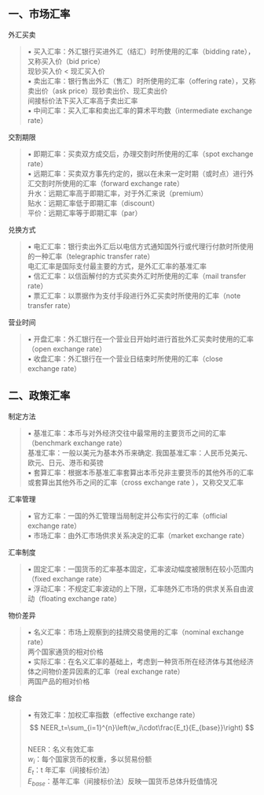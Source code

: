 



## 一、市场汇率
外汇买卖	
> ▪ 买入汇率：外汇银行买进外汇（结汇）时所使用的汇率（bidding rate），又称买入价（bid price）  
> 现钞买入价 < 现汇买入价  
> ▪ 卖出汇率：银行售出外汇（售汇）时所使用的汇率（offering rate），又称卖出价（ask price）现钞卖出价、现汇卖出价  
> 间接标价法下买入汇率高于卖出汇率  
> ▪ 中间汇率：买入汇率和卖出汇率的算术平均数（intermediate exchange rate）


交割期限	
> ▪ 即期汇率：买卖双方成交后，办理交割时所使用的汇率（spot exchange rate）  
> ▪ 远期汇率：买卖双方事先约定的，据以在未来一定时期（或时点）进行外汇交割时所使用的汇率（forward exchange rate）  
>   升水：远期汇率高于即期汇率，对于外汇来说（premium）  
>   贴水：远期汇率低于即期汇率（discount）  
>   平价：远期汇率等于即期汇率（par）

兑换方式	
> ▪ 电汇汇率：银行卖出外汇后以电信方式通知国外行或代理行付款时所使用的一种汇率（telegraphic transfer rate）  
>   电汇汇率是国际支付最主要的方式，是外汇汇率的基准汇率  
> ▪ 信汇汇率：以信函解付的方式买卖外汇时所使用的汇率（mail transfer rate）  
> ▪ 票汇汇率：以票据作为支付手段进行外汇买卖时所使用的汇率（note transfer rate）

营业时间	
> ▪ 开盘汇率：外汇银行在一个营业日开始时进行首批外汇买卖时使用的汇率（open exchange rate）  
> ▪ 收盘汇率：外汇银行在一个营业日结束时所使用的汇率（close exchange rate）

## 二、政策汇率

制定方法	
> ▪ 基准汇率：本币与对外经济交往中最常用的主要货币之间的汇率（benchmark exchange rate）  
>   基准汇率：一般以美元为基本外币来确定. 我国基准汇率：人民币兑美元、欧元、日元、港币和英镑  
> ▪ 套算汇率：根据本币基准汇率套算出本币兑非主要货币的其他外币的汇率或套算出其他外币之间的汇率（cross exchange rate ），又称交叉汇率

汇率管理	
> ▪ 官方汇率：一国的外汇管理当局制定并公布实行的汇率（official exchange rate）  
> ▪ 市场汇率：由外汇市场供求关系决定的汇率（market exchange rate）

汇率制度
> ▪ 固定汇率：一国货币的汇率基本固定，汇率波动幅度被限制在较小范围内（fixed exchange rate）  
> ▪ 浮动汇率：不规定汇率波动的上下限，汇率随外汇市场的供求关系自由波动（floating exchange rate）

物价差异
> ▪ 名义汇率：市场上观察到的挂牌交易使用的汇率（nominal exchange rate）  
> 两个国家通货的相对价格  
> ▪ 实际汇率：在名义汇率的基础上，考虑到一种货币所在经济体与其他经济体之间物价差异因素的汇率（real exchange rate）  
> 两国产品的相对价格

综合	
> ▪ 有效汇率：加权汇率指数（effective exchange rate）  
> $$ NEER_t=\sum_{i=1}^{n}\left(w_i\cdot\frac{E_t}{E_{base}}\right) $$  
> NEER：名义有效汇率    
> $w_i$：每个国家货币的权重，多以贸易份额  
> $E_t$：t 年汇率（间接标价法）    
> $E_{base}$：基年汇率（间接标价法）反映一国货币总体升贬值情况 





